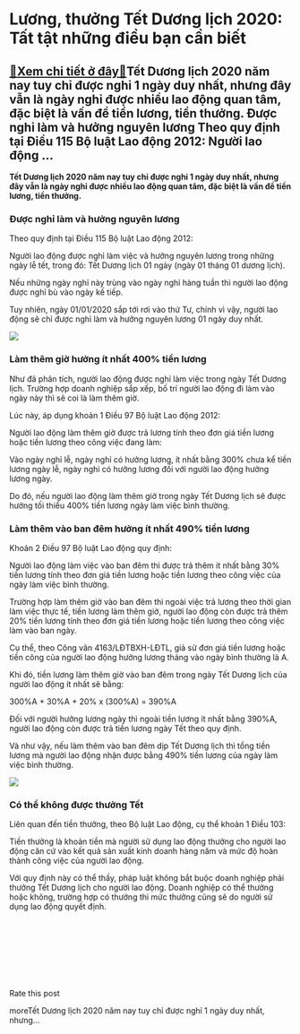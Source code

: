 Lương, thưởng Tết Dương lịch 2020: Tất tật những điều bạn cần biết
==================================================================

[:gift:Xem chi tiết ở đây:gift:](https://hddtvn.com/luong-thuong-tet-duong-lich-2020-tat-tat-nhung-dieu-ban-can-biet/)Tết Dương lịch 2020 năm nay tuy chỉ được nghỉ 1 ngày duy nhất, nhưng đây vẫn là ngày nghỉ được nhiều lao động quan tâm, đặc biệt là vấn đề tiền lương, tiền thưởng. Được nghỉ làm và hưởng nguyên lương Theo quy định tại Điều 115 Bộ luật Lao động 2012: Người lao động …
--------------------------------------------------------------------------------------------------------------------------------------------------------------------------------------------------------------------------------------------------------------------------

**Tết Dương lịch 2020 năm nay tuy chỉ được nghỉ 1 ngày duy nhất, nhưng đây vẫn là ngày nghỉ được nhiều lao động quan tâm, đặc biệt là vấn đề tiền lương, tiền thưởng.**


### **Được nghỉ làm và hưởng nguyên lương**


Theo quy định tại Điều 115 Bộ luật Lao động 2012:


Người lao động được nghỉ làm việc và hưởng nguyên lương trong những ngày lễ tết, trong đó: Tết Dương lịch 01 ngày (ngày 01 tháng 01 dương lịch).


Nếu những ngày nghỉ này trùng vào ngày nghỉ hàng tuần thì người lao động được nghỉ bù vào ngày kế tiếp.


Tuy nhiên, ngày 01/01/2020 sắp tới rơi vào thứ Tư, chính vì vậy, người lao động sẽ chỉ được nghỉ làm và hưởng nguyên lương 01 ngày duy nhất.


![](https://hddtvn.com/wp-content/uploads/2021/01/1-15761231215361000128707.png)


### **Làm thêm giờ hưởng ít nhất 400% tiền lương**


Như đã phân tích, người lao động được nghỉ làm việc trong ngày Tết Dương lịch. Trường hợp doanh nghiệp sắp xếp, bố trí người lao động đi làm vào ngày này thì sẽ coi là làm thêm giờ.


Lúc này, áp dụng khoản 1 Điều 97 Bộ luật Lao động 2012:


Người lao động làm thêm giờ được trả lương tính theo đơn giá tiền lương hoặc tiền lương theo công việc đang làm:


Vào ngày nghỉ lễ, ngày nghỉ có hưởng lương, ít nhất bằng 300% chưa kể tiền lương ngày lễ, ngày nghỉ có hưởng lương đối với người lao động hưởng lương ngày.


Do đó, nếu người lao động làm thêm giờ trong ngày Tết Dương lịch sẽ được hưởng tối thiểu 400% tiền lương ngày làm việc bình thường.


### **Làm thêm vào ban đêm hưởng ít nhất 490% tiền lương**


Khoản 2 Điều 97 Bộ luật Lao động quy định:


Người lao động làm việc vào ban đêm thì được trả thêm ít nhất bằng 30% tiền lương tính theo đơn giá tiền lương hoặc tiền lương theo công việc của ngày làm việc bình thường.


Trường hợp làm thêm giờ vào ban đêm thì ngoài việc trả lương theo thời gian làm việc thực tế, tiền lương làm thêm giờ, người lao động còn được trả thêm 20% tiền lương tính theo đơn giá tiền lương hoặc tiền lương theo công việc làm vào ban ngày.


Cụ thể, theo Công văn 4163/LĐTBXH-LĐTL, giả sử đơn giá tiền lương hoặc tiền công của người lao động hưởng lương tháng vào ngày bình thường là A.


Khi đó, tiền lương làm thêm giờ vào ban đêm trong ngày Tết Dương lịch của người lao động ít nhất sẽ bằng:


300%A + 30%A + 20% x (300%A) = 390%A


Đối với người hưởng lương ngày thì ngoài tiền lương ít nhất bằng 390%A, người lao động còn được trả tiền lương ngày Tết theo quy định.


Và như vậy, nếu làm thêm vào ban đêm dịp Tết Dương lịch thì tổng tiền lương mà người lao động nhận được bằng 490% tiền lương của ngày làm việc bình thường.


![](https://hddtvn.com/wp-content/uploads/2021/01/1549000266-107-thumbnail.jpg)


### **Có thể không được thưởng Tết**


Liên quan đến tiền thưởng, theo Bộ luật Lao động, cụ thể khoản 1 Điều 103:


Tiền thưởng là khoản tiền mà người sử dụng lao động thưởng cho người lao động căn cứ vào kết quả sản xuất kinh doanh hàng năm và mức độ hoàn thành công việc của người lao động.


Với quy định này có thể thấy, pháp luật không bắt buộc doanh nghiệp phải thưởng Tết Dương lịch cho người lao động. Doanh nghiệp có thể thưởng hoặc không, trường hợp có thưởng thì mức thưởng cũng sẽ do người sử dụng lao động quyết định.


 


 


 


 








































Rate this post


moreTết Dương lịch 2020 năm nay tuy chỉ được nghỉ 1 ngày duy nhất, nhưng…

